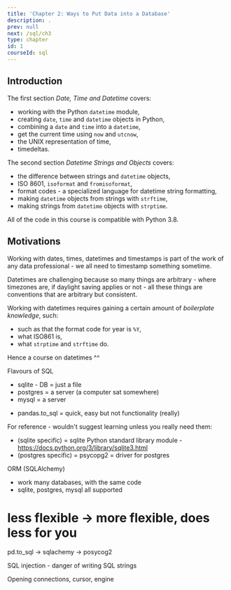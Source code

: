 ```yaml
---
title: 'Chapter 2: Ways to Put Data into a Database'
description: .
prev: null
next: /sql/ch3
type: chapter
id: 1
courseId: sql
---
```



<exercise id="1" title="Introduction & Motivations" >

## Introduction

The first section *Date, Time and Datetime* covers:

- working with the Python `datetime` module,
- creating `date`, `time` and `datetime` objects in Python,
- combining a `date` and `time` into a `datetime`,
- get the current time using `now` and `utcnow`,
- the UNIX representation of time,
- timedeltas.

The second section *Datetime Strings and Objects* covers:

- the difference between strings and `datetime` objects,
- ISO 8601, `isoformat` and `fromisoformat`,
- format codes - a specialized language for datetime string formatting,
- making `datetime` objects from strings with `strftime`,
- making strings from `datetime` objects with `strptime`.

All of the code in this course is compatible with Python 3.8.


## Motivations

Working with dates, times, datetimes and timestamps is part of the work of any data professional - we all need to timestamp something sometime.

Datetimes are challenging because so many things are arbitrary - where timezones are, if daylight saving applies or not - all these things are conventions that are arbitrary but consistent.

Working with datetimes requires gaining a certain amount of *boilerplate knowledge*, such:

- such as that the format code for year is `%Y`,
- what ISO861 is,
- what `strptime` and `strftime` do.

Hence a course on datetimes ^^

</exercise>

<exercise id="2" title="Common SQL Databases">

Flavours of SQL

- sqlite - DB = just a file
- postgres = a server (a computer sat somewhere)
- mysql = a server

</exercise>

<exercise id="3" title="Ways to Put Data into a Database">

- pandas.to_sql = quick, easy but not functionality (really)

For reference - wouldn't suggest learning unless you really need them:
- (sqlite specific) = sqlite Python standard library module - https://docs.python.org/3/library/sqlite3.html
- (postgres specific) = psycopg2 = driver for postgres

ORM (SQLAlchemy)
- work many databases, with the same code
- sqlite, postgres, mysql all supported

#  less flexible -> more flexible, does less for you
pd.to_sql -> sqlachemy -> posycog2

</exercise>

<exercise id="4" title="Choosing How to Put Data into a Database">

SQL injection - danger of writing SQL strings 

</exercise>

<exercise id="5" title="Ways to interact with databases">

Opening connections, cursor, engine

</exercise>
